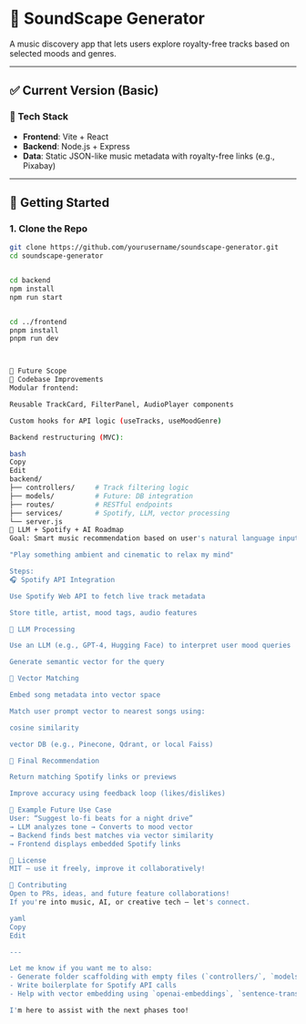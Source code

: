 # 🎵 SoundScape Generator

A music discovery app that lets users explore royalty-free tracks based on selected moods and genres.

---

## ✅ Current Version (Basic)

### 🔧 Tech Stack

- **Frontend**: Vite + React
- **Backend**: Node.js + Express
- **Data**: Static JSON-like music metadata with royalty-free links (e.g., Pixabay)

---

## 🏁 Getting Started

### 1. Clone the Repo

```bash
git clone https://github.com/yourusername/soundscape-generator.git
cd soundscape-generator


cd backend
npm install
npm run start


cd ../frontend
pnpm install
pnpm run dev



🔮 Future Scope
🔧 Codebase Improvements
Modular frontend:

Reusable TrackCard, FilterPanel, AudioPlayer components

Custom hooks for API logic (useTracks, useMoodGenre)

Backend restructuring (MVC):

bash
Copy
Edit
backend/
├── controllers/     # Track filtering logic
├── models/          # Future: DB integration
├── routes/          # RESTful endpoints
├── services/        # Spotify, LLM, vector processing
└── server.js
🧠 LLM + Spotify + AI Roadmap
Goal: Smart music recommendation based on user's natural language input like

"Play something ambient and cinematic to relax my mind"

Steps:
🎧 Spotify API Integration

Use Spotify Web API to fetch live track metadata

Store title, artist, mood tags, audio features

🧠 LLM Processing

Use an LLM (e.g., GPT-4, Hugging Face) to interpret user mood queries

Generate semantic vector for the query

🔎 Vector Matching

Embed song metadata into vector space

Match user prompt vector to nearest songs using:

cosine similarity

vector DB (e.g., Pinecone, Qdrant, or local Faiss)

🎯 Final Recommendation

Return matching Spotify links or previews

Improve accuracy using feedback loop (likes/dislikes)

🚀 Example Future Use Case
User: “Suggest lo-fi beats for a night drive”
→ LLM analyzes tone → Converts to mood vector
→ Backend finds best matches via vector similarity
→ Frontend displays embedded Spotify links

📜 License
MIT — use it freely, improve it collaboratively!

🤝 Contributing
Open to PRs, ideas, and future feature collaborations!
If you're into music, AI, or creative tech — let's connect.

yaml
Copy
Edit

---

Let me know if you want me to also:
- Generate folder scaffolding with empty files (`controllers/`, `models/`, etc.)
- Write boilerplate for Spotify API calls
- Help with vector embedding using `openai-embeddings`, `sentence-transformers`, etc.

I'm here to assist with the next phases too!
